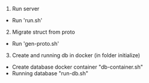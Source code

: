 1. Run server
- Run 'run.sh'
  
2. Migrate struct from proto
- Run 'gen-proto.sh'

3. Create and running db in docker (in folder initialize)
- Create database docker container "db-container.sh"
- Running database "run-db.sh"
